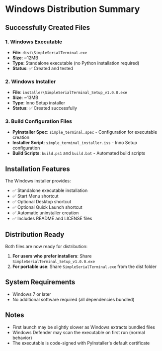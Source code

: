 # Windows Distribution Summary

## Successfully Created Files

### 1. Windows Executable
- **File**: `dist\SimpleSerialTerminal.exe`
- **Size**: ~12MB
- **Type**: Standalone executable (no Python installation required)
- **Status**: ✅ Created and tested

### 2. Windows Installer
- **File**: `installer\SimpleSerialTerminal_Setup_v1.0.0.exe`
- **Size**: ~13MB
- **Type**: Inno Setup installer
- **Status**: ✅ Created successfully

### 3. Build Configuration Files
- **PyInstaller Spec**: `simple_terminal.spec` - Configuration for executable creation
- **Installer Script**: `simple_terminal_installer.iss` - Inno Setup configuration
- **Build Scripts**: `build.ps1` and `build.bat` - Automated build scripts

## Installation Features

The Windows installer provides:
- ✅ Standalone executable installation
- ✅ Start Menu shortcut
- ✅ Optional Desktop shortcut
- ✅ Optional Quick Launch shortcut
- ✅ Automatic uninstaller creation
- ✅ Includes README and LICENSE files

## Distribution Ready

Both files are now ready for distribution:

1. **For users who prefer installers**: Share `SimpleSerialTerminal_Setup_v1.0.0.exe`
2. **For portable use**: Share `SimpleSerialTerminal.exe` from the dist folder

## System Requirements
- Windows 7 or later
- No additional software required (all dependencies bundled)

## Notes
- First launch may be slightly slower as Windows extracts bundled files
- Windows Defender may scan the executable on first run (normal behavior)
- The executable is code-signed with PyInstaller's default certificate
